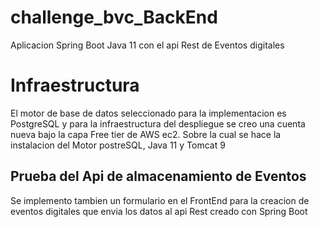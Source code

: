 # challenge_bvc_BackEnd
 Aplicacion Spring Boot Java 11 con el api Rest de Eventos digitales

# Infraestructura
El motor de base de datos seleccionado para la implementacion es PostgreSQL  y para la infraestructura del despliegue se creo una cuenta nueva 
bajo la capa Free tier de AWS ec2. Sobre la cual se hace la instalacion del Motor postreSQL, Java 11 y Tomcat 9 




## Prueba del Api de almacenamiento de Eventos

Se implemento tambien un formulario en el FrontEnd para la creacion de eventos digitales que envia los datos al api Rest creado con Spring Boot



